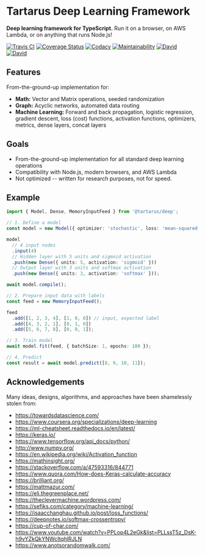 # Tartarus Deep Learning Framework

**Deep learning framework for TypeScript.** Run it on a browser, on AWS Lambda, or on anything that runs Node.js!


[![Travis CI](https://travis-ci.org/salieri/tartarus-deep.svg?branch=master)](https://travis-ci.org/salieri/tartarus-deep/)
[![Coverage Status](https://coveralls.io/repos/github/salieri/tartarus-deep/badge.svg?branch=master)](https://coveralls.io/github/salieri/tartarus-deep?branch=master)
[![Codacy](https://api.codacy.com/project/badge/Grade/a7f08c24980f47e9b33a791903545fca)](https://www.codacy.com/app/salieri/tartarus-deep?utm_source=github.com&amp;utm_medium=referral&amp;utm_content=salieri/tartarus-deep&amp;utm_campaign=Badge_Grade)
[![Maintainability](https://api.codeclimate.com/v1/badges/8ff95e28307f14562c3c/maintainability)](https://codeclimate.com/github/salieri/tartarus-deep/maintainability)
[![David](https://david-dm.org/salieri/tartarus-deep.svg)](https://david-dm.org/salieri/tartarus-deep)
[![David](https://david-dm.org/salieri/tartarus-deep/dev-status.svg)](https://david-dm.org/salieri/tartarus-deep?type=dev)


## Features

From-the-ground-up implementation for:

*   **Math:** Vector and Matrix operations, seeded randomization
*   **Graph:** Acyclic networks, automated data routing
*   **Machine Learning:** Forward and back propagation, logistic regression,
    gradient descent, loss (cost) functions, activation functions, optimizers,
    metrics, dense layers, concat layers


## Goals

*   From-the-ground-up implementation for all standard deep learning operations
*   Compatibility with Node.js, modern browsers, and AWS Lambda
*   Not optimized -- written for research purposes, not for speed.



## Example

```ts
import { Model, Dense, MemoryInputFeed } from '@tartarus/deep';

// 1. Define a model
const model = new Model({ optimizer: 'stochastic', loss: 'mean-squared-error' });

model
  // 4 input nodes
  .input(4)
  // Hidden layer with 5 units and sigmoid activation
  .push(new Dense({ units: 5, activation: 'sigmoid' }))
  // Output layer with 3 units and softmax activation 
  .push(new Dense({ units: 3, activation: 'softmax' }));

await model.compile();

// 2. Prepare input data with labels
const feed = new MemoryInputFeed();

feed
  .add([1, 2, 3, 4], [1, 0, 0]) // input, expected label
  .add([4, 3, 2, 1], [0, 1, 0])
  .add([5, 6, 7, 8], [0, 0, 1]);

// 3. Train model
await model.fit(feed, { batchSize: 1, epochs: 100 });

// 4. Predict
const result = await model.predict([8, 9, 10, 11]);
```


## Acknowledgements

Many ideas, designs, algorithms, and approaches have been shamelessly stolen from:

*   <https://towardsdatascience.com/>
*   <https://www.coursera.org/specializations/deep-learning>
*   <https://ml-cheatsheet.readthedocs.io/en/latest/>
*   <https://keras.io/>
*   <https://www.tensorflow.org/api_docs/python/>
*   <http://www.numpy.org/>
*   <https://en.wikipedia.org/wiki/Activation_function>
*   <https://mathinsight.org/>
*   <https://stackoverflow.com/a/47593316/844771>
*   <https://www.quora.com/How-does-Keras-calculate-accuracy>
*   <https://brilliant.org/>
*   <https://mattmazur.com/>
*   <https://eli.thegreenplace.net/>
*   <https://theclevermachine.wordpress.com/>
*   <https://sefiks.com/category/machine-learning/>
*   <https://isaacchanghau.github.io/post/loss_functions/>
*   <https://deepnotes.io/softmax-crossentropy/>
*   <https://cup-of-char.com/>
*   <https://www.youtube.com/watch?v=PPLop4L2eGk&list=PLLssT5z_DsK-h9vYZkQkYNWcItqhlRJLN>
*   <https://www.anotsorandomwalk.com/>

